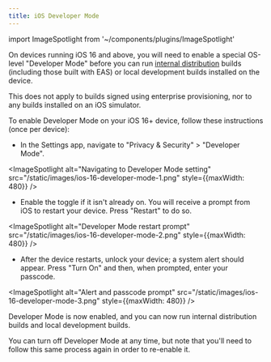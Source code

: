 ```yaml
---
title: iOS Developer Mode
---
```


import ImageSpotlight from '~/components/plugins/ImageSpotlight'

On devices running iOS 16 and above, you will need to enable a special OS-level "Developer Mode" before you can run [internal distribution](../build/internal-distribution) builds (including those built with EAS) or local development builds installed on the device.

This does not apply to builds signed using enterprise provisioning, nor to any builds installed on an iOS simulator.

To enable Developer Mode on your iOS 16+ device, follow these instructions (once per device):

- In the Settings app, navigate to "Privacy & Security" > "Developer Mode".

<ImageSpotlight alt="Navigating to Developer Mode setting" src="/static/images/ios-16-developer-mode-1.png" style={{maxWidth: 480}} />

- Enable the toggle if it isn't already on. You will receive a prompt from iOS to restart your device. Press "Restart" to do so.

<ImageSpotlight alt="Developer Mode restart prompt" src="/static/images/ios-16-developer-mode-2.png" style={{maxWidth: 480}} />

- After the device restarts, unlock your device; a system alert should appear. Press "Turn On" and then, when prompted, enter your passcode.

<ImageSpotlight alt="Alert and passcode prompt" src="/static/images/ios-16-developer-mode-3.png" style={{maxWidth: 480}} />

Developer Mode is now enabled, and you can now run internal distribution builds and local development builds.

You can turn off Developer Mode at any time, but note that you'll need to follow this same process again in order to re-enable it.
